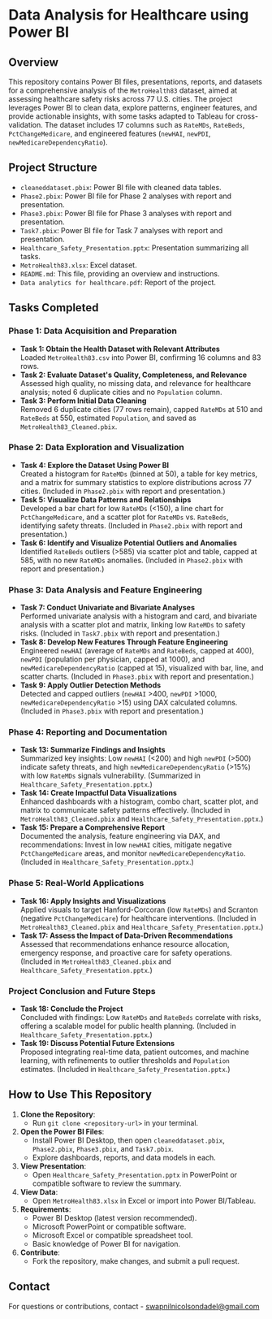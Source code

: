 # Data Analysis for Healthcare using Power BI

## Overview
This repository contains Power BI files, presentations, reports, and datasets for a comprehensive analysis of the `MetroHealth83` dataset, aimed at assessing healthcare safety risks across 77 U.S. cities. The project leverages Power BI to clean data, explore patterns, engineer features, and provide actionable insights, with some tasks adapted to Tableau for cross-validation. The dataset includes 17 columns such as `RateMDs`, `RateBeds`, `PctChangeMedicare`, and engineered features (`newHAI`, `newPDI`, `newMedicareDependencyRatio`).

## Project Structure
- `cleaneddataset.pbix`: Power BI file with cleaned data tables.
- `Phase2.pbix`: Power BI file for Phase 2 analyses with report and presentation.
- `Phase3.pbix`: Power BI file for Phase 3 analyses with report and presentation.
- `Task7.pbix`: Power BI file for Task 7 analyses with report and presentation.
- `Healthcare_Safety_Presentation.pptx`: Presentation summarizing all tasks.
- `MetroHealth83.xlsx`: Excel dataset.
- `README.md`: This file, providing an overview and instructions.
- `Data analytics for healthcare.pdf`: Report of the project.

## Tasks Completed

### Phase 1: Data Acquisition and Preparation
- **Task 1: Obtain the Health Dataset with Relevant Attributes**  
  Loaded `MetroHealth83.csv` into Power BI, confirming 16 columns and 83 rows.
- **Task 2: Evaluate Dataset's Quality, Completeness, and Relevance**  
  Assessed high quality, no missing data, and relevance for healthcare analysis; noted 6 duplicate cities and no `Population` column.
- **Task 3: Perform Initial Data Cleaning**  
  Removed 6 duplicate cities (77 rows remain), capped `RateMDs` at 510 and `RateBeds` at 550, estimated `Population`, and saved as `MetroHealth83_Cleaned.pbix`.

### Phase 2: Data Exploration and Visualization
- **Task 4: Explore the Dataset Using Power BI**  
  Created a histogram for `RateMDs` (binned at 50), a table for key metrics, and a matrix for summary statistics to explore distributions across 77 cities. (Included in `Phase2.pbix` with report and presentation.)
- **Task 5: Visualize Data Patterns and Relationships**  
  Developed a bar chart for low `RateMDs` (<150), a line chart for `PctChangeMedicare`, and a scatter plot for `RateMDs` vs. `RateBeds`, identifying safety threats. (Included in `Phase2.pbix` with report and presentation.)
- **Task 6: Identify and Visualize Potential Outliers and Anomalies**  
  Identified `RateBeds` outliers (>585) via scatter plot and table, capped at 585, with no new `RateMDs` anomalies. (Included in `Phase2.pbix` with report and presentation.)

### Phase 3: Data Analysis and Feature Engineering
- **Task 7: Conduct Univariate and Bivariate Analyses**  
  Performed univariate analysis with a histogram and card, and bivariate analysis with a scatter plot and matrix, linking low `RateMDs` to safety risks. (Included in `Task7.pbix` with report and presentation.)
- **Task 8: Develop New Features Through Feature Engineering**  
  Engineered `newHAI` (average of `RateMDs` and `RateBeds`, capped at 400), `newPDI` (population per physician, capped at 1000), and `newMedicareDependencyRatio` (capped at 15), visualized with bar, line, and scatter charts. (Included in `Phase3.pbix` with report and presentation.)
- **Task 9: Apply Outlier Detection Methods**  
  Detected and capped outliers (`newHAI` >400, `newPDI` >1000, `newMedicareDependencyRatio` >15) using DAX calculated columns. (Included in `Phase3.pbix` with report and presentation.)

### Phase 4: Reporting and Documentation
- **Task 13: Summarize Findings and Insights**  
  Summarized key insights: Low `newHAI` (<200) and high `newPDI` (>500) indicate safety threats, and high `newMedicareDependencyRatio` (>15%) with low `RateMDs` signals vulnerability. (Summarized in `Healthcare_Safety_Presentation.pptx`.)
- **Task 14: Create Impactful Data Visualizations**  
  Enhanced dashboards with a histogram, combo chart, scatter plot, and matrix to communicate safety patterns effectively. (Included in `MetroHealth83_Cleaned.pbix` and `Healthcare_Safety_Presentation.pptx`.)
- **Task 15: Prepare a Comprehensive Report**  
  Documented the analysis, feature engineering via DAX, and recommendations: Invest in low `newHAI` cities, mitigate negative `PctChangeMedicare` areas, and monitor `newMedicareDependencyRatio`. (Included in `Healthcare_Safety_Presentation.pptx`.)

### Phase 5: Real-World Applications
- **Task 16: Apply Insights and Visualizations**  
  Applied visuals to target Hanford-Corcoran (low `RateMDs`) and Scranton (negative `PctChangeMedicare`) for healthcare interventions. (Included in `MetroHealth83_Cleaned.pbix` and `Healthcare_Safety_Presentation.pptx`.)
- **Task 17: Assess the Impact of Data-Driven Recommendations**  
  Assessed that recommendations enhance resource allocation, emergency response, and proactive care for safety operations. (Included in `MetroHealth83_Cleaned.pbix` and `Healthcare_Safety_Presentation.pptx`.)

### Project Conclusion and Future Steps
- **Task 18: Conclude the Project**  
  Concluded with findings: Low `RateMDs` and `RateBeds` correlate with risks, offering a scalable model for public health planning. (Included in `Healthcare_Safety_Presentation.pptx`.)
- **Task 19: Discuss Potential Future Extensions**  
  Proposed integrating real-time data, patient outcomes, and machine learning, with refinements to outlier thresholds and `Population` estimates. (Included in `Healthcare_Safety_Presentation.pptx`.)

## How to Use This Repository
1. **Clone the Repository**:
   - Run `git clone <repository-url>` in your terminal.
2. **Open the Power BI Files**:
   - Install Power BI Desktop, then open `cleaneddataset.pbix`, `Phase2.pbix`, `Phase3.pbix`, and `Task7.pbix`.
   - Explore dashboards, reports, and data models in each.
3. **View Presentation**:
   - Open `Healthcare_Safety_Presentation.pptx` in PowerPoint or compatible software to review the summary.
4. **View Data**:
   - Open `MetroHealth83.xlsx` in Excel or import into Power BI/Tableau.
5. **Requirements**:
   - Power BI Desktop (latest version recommended).
   - Microsoft PowerPoint or compatible software.
   - Microsoft Excel or compatible spreadsheet tool.
   - Basic knowledge of Power BI for navigation.
6. **Contribute**:
   - Fork the repository, make changes, and submit a pull request.

## Contact
For questions or contributions, contact - swapnilnicolsondadel@gmail.com
